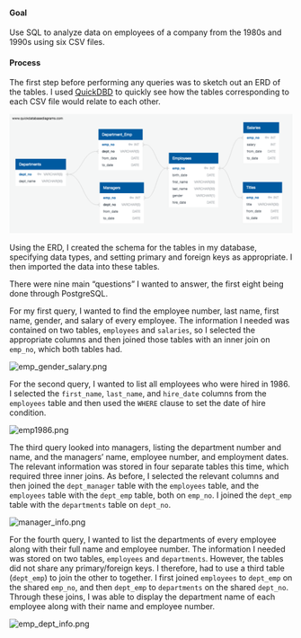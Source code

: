 #### Goal

Use SQL to analyze data on employees of a company from the 1980s and 1990s using six CSV files.

#### Process

The first step before performing any queries was to sketch out an ERD of the tables. I used [QuickDBD](https://www.quickdatabasediagrams.com) to quickly see how the tables corresponding to each CSV file would relate to each other.  

![ ERD_image.png](ERD_image.png)

Using the ERD, I created the schema for the tables in my database, specifying data types, and setting primary and foreign keys as appropriate. I then imported the data into these tables. 

There were nine main “questions” I wanted to answer, the first eight being done through PostgreSQL. 

For my first query, I wanted to find the employee number, last name, first name, gender, and salary of every employee. The information I needed was contained on two tables, `employees` and `salaries`, so I selected the appropriate columns and then joined those tables with an inner join on `emp_no`, which both tables had.

![emp_gender_salary.png](emp_gender_salary.png)

For the second query, I wanted to list all employees who were hired in 1986. I selected the `first_name`, `last_name`, and `hire_date` columns from the `employees` table and then used the `WHERE` clause to set the date of hire condition. 

![emp1986.png]( emp1986.png)

The third query looked into managers, listing the department number and name, and the managers’ name, employee number, and employment dates. The relevant information was stored in four separate tables this time, which required three inner joins. As before, I selected the relevant columns and then joined the `dept_manager` table with the `employees` table, and the `employees` table with the `dept_emp` table, both on `emp_no`. I joined the `dept_emp` table with the `departments` table on `dept_no`. 

![manager_info.png]( manager_info.png)

For the fourth query, I wanted to list the departments of every employee along with their full name and employee number. The information I needed was stored on two tables, `employees` and `departments`. However, the tables did not share any primary/foreign keys. I therefore, had to use a third table (`dept_emp`) to join the other to together. I first joined `employees` to `dept_emp` on the shared `emp_no`, and then `dept_emp` to `departments` on the shared `dept_no`. Through these joins, I was able to display the department name of each employee along with their name and employee number. 

![emp_dept_info.png]( emp_dept_info.png)
